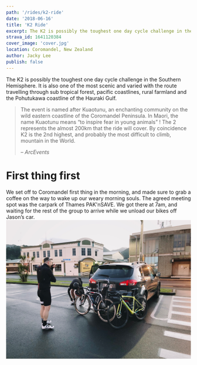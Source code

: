 ```yaml
---
path: '/rides/k2-ride'
date: '2018-06-16'
title: 'K2 Ride'
excerpt: The K2 is possibly the toughest one day cycle challenge in the Southern Hemisphere. It is also one of the most scenic and varied with the route travelling through sub tropical forest, pacific coastlines, rural farmland and the Pohutukawa coastline of the Hauraki Gulf.
strava_id: 1641120384
cover_image: 'cover.jpg'
location: Coromandel, New Zealand
author: Jacky Lee
publish: false
---
```


The K2 is possibly the toughest one day cycle challenge in the Southern Hemisphere. It is also one of the most scenic and varied with the route travelling through sub tropical forest, pacific coastlines, rural farmland and the Pohutukawa coastline of the Hauraki Gulf.

> The event is named after Kuaotunu, an enchanting community on the wild eastern coastline of the Coromandel Peninsula. In Maori, the name Kuaotunu means “to inspire fear in young animals” ! The 2 represents the almost 200km that the ride will cover. By coincidence K2 is the 2nd highest, and probably the most difficult to climb, mountain in the World.
>
> – <cite>ArcEvents</cite>

# First thing first

We set off to Coromandel first thing in the morning, and made sure to grab a coffee on the way to wake up our weary morning souls. The agreed meeting spot was the carpark of Thames PAK'nSAVE. We got there at 7am, and waiting for the rest of the group to arrive while we unload our bikes off Jason’s car.
![Start of the day](IMG_5487.jpg 'Start of the day')
